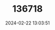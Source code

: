 ---
title: "136718"
category: "Paramelomys steini"
draft: false
date: 2024-02-22 13:03:51
languages:
  English: ["Stein’s Paramelomys"]
---